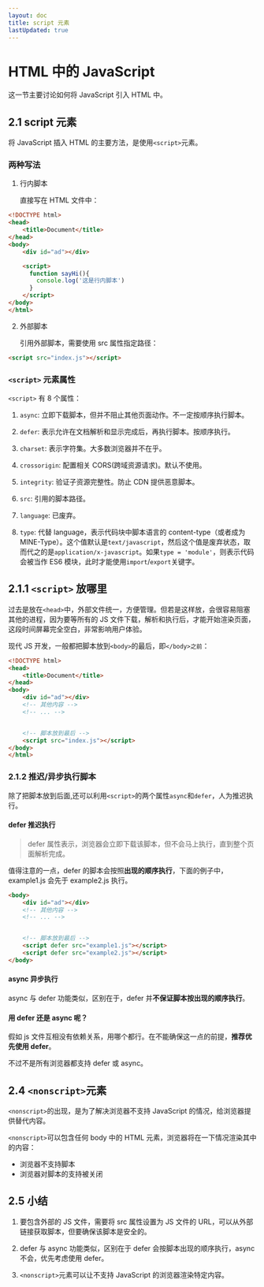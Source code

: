 ```yaml
---
layout: doc
title: script 元素
lastUpdated: true
---
```


# HTML 中的 JavaScript

这一节主要讨论如何将 JavaScript 引入 HTML 中。

## 2.1 script 元素

将 JavaScript 插入 HTML 的主要方法，是使用`<script>`元素。

### 两种写法

1. 行内脚本

   直接写在 HTML 文件中：

```HTML
<!DOCTYPE html>
<head>
    <title>Document</title>
</head>
<body>
    <div id="ad"></div>

    <script>
      function sayHi(){
        console.log('这是行内脚本')
      }
    </script>
</body>
</html>
```

2. 外部脚本

   引用外部脚本，需要使用 src 属性指定路径：

```HTML
<script src="index.js"></script>
```

### `<script>` 元素属性

`<script>` 有 8 个属性：

1. `async`: 立即下载脚本，但并不阻止其他页面动作。不一定按顺序执行脚本。

2. `defer`: 表示允许在文档解析和显示完成后，再执行脚本。按顺序执行。

3. `charset`: 表示字符集。大多数浏览器并不在乎。

4. `crossorigin`: 配置相关 CORS(跨域资源请求)。默认不使用。

5. `integrity`: 验证子资源完整性。防止 CDN 提供恶意脚本。

6. `src`: 引用的脚本路径。

7. `language`: 已废弃。

8. `type`: 代替 language，表示代码块中脚本语言的 content-type（或者成为 MINE-Type）。这个值默认是`text/javascript`，然后这个值是废弃状态，取而代之的是`application/x-javascript`。如果`type = 'module'`，则表示代码会被当作 ES6 模块，此时才能使用`import`/`export`关键字。

## 2.1.1 `<script>` 放哪里

过去是放在`<head>`中，外部文件统一，方便管理。但若是这样放，会很容易阻塞其他的进程，因为要等所有的 JS 文件下载，解析和执行后，才能开始渲染页面，这段时间屏幕完全空白，非常影响用户体验。

现代 JS 开发，一般都把脚本放到`<body>`的最后，即`</body>之前`：

```HTML
<!DOCTYPE html>
<head>
    <title>Document</title>
</head>
<body>
    <div id="ad"></div>
    <!-- 其他内容 -->
    <!-- ... -->


    <!-- 脚本放到最后 -->
    <script src="index.js"></script>
</body>
</html>
```

### 2.1.2 推迟/异步执行脚本

除了把脚本放到后面,还可以利用`<script>`的两个属性`async`和`defer`，人为推迟执行。

#### defer 推迟执行

> defer 属性表示，浏览器会立即下载该脚本，但不会马上执行，直到整个页面解析完成。

值得注意的一点，defer 的脚本会按照**出现的顺序执行**，下面的例子中，example1.js 会先于 example2.js 执行。

```HTML
<body>
    <div id="ad"></div>
    <!-- 其他内容 -->
    <!-- ... -->


    <!-- 脚本放到最后 -->
    <script defer src="example1.js"></script>
    <script defer src="example2.js"></script>
</body>
```

#### async 异步执行

async 与 defer 功能类似，区别在于，defer 并**不保证脚本按出现的顺序执行**。

#### 用 defer 还是 async 呢？

假如 js 文件互相没有依赖关系，用哪个都行。在不能确保这一点的前提，**推荐优先使用 defer**。

不过不是所有浏览器都支持 defer 或 async。

## 2.4 `<nonscript>`元素

`<nonscript>`的出现，是为了解决浏览器不支持 JavaScript 的情况，给浏览器提供替代内容。

`<nonscript>`可以包含任何 body 中的 HTML 元素，浏览器将在一下情况渲染其中的内容：

- 浏览器不支持脚本
- 浏览器对脚本的支持被关闭

## 2.5 小结

1. 要包含外部的 JS 文件，需要将 src 属性设置为 JS 文件的 URL，可以从外部链接获取脚本，但要确保该脚本是安全的。

2. defer 与 async 功能类似，区别在于 defer 会按脚本出现的顺序执行，async 不会，优先考虑使用 defer。

3. `<nonscript>`元素可以让不支持 JavaScript 的浏览器渲染特定内容。

